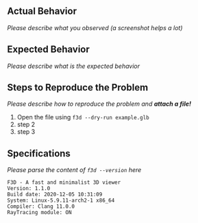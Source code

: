 ## Actual Behavior

*Please describe what you observed (a screenshot helps a lot)*

## Expected Behavior

*Please describe what is the expected behavior*

## Steps to Reproduce the Problem

*Please describe how to reproduce the problem and **attach a file!***

  1. Open the file using `f3d --dry-run example.glb`
  1. step 2
  1. step 3

## Specifications

*Please parse the content of `f3d --version` here*

    F3D - A fast and minimalist 3D viewer
    Version: 1.1.0
    Build date: 2020-12-05 10:31:09
    System: Linux-5.9.11-arch2-1 x86_64
    Compiler: Clang 11.0.0
    RayTracing module: ON
